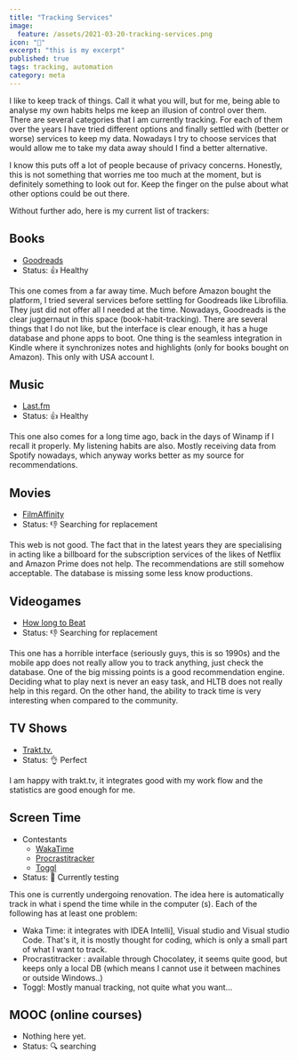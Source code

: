 ```yaml
---
title: "Tracking Services"
image:
  feature: /assets/2021-03-20-tracking-services.png
icon: "📡"
excerpt: "this is my excerpt"
published: true
tags: tracking, automation
category: meta
---
```


I like to keep track of things. Call it what you will, but for me, being able to analyse my own habits helps me keep an illusion of control over them. There are several categories that I am currently tracking. For each of them over the years I have tried different options and finally settled with (better or worse) services to keep my data. Nowadays I try to choose services that would allow me to take my data away should I find a better alternative.

I know this puts off a lot of people because of privacy concerns. Honestly, this is not something that worries me too much at the moment, but is definitely something to look out for. Keep the finger on the pulse about what other options could be out there.

Without further ado, here is my current list of trackers:

## Books

- [Goodreads](http://goodreads.com/)
- Status: 👍 Healthy

This one comes from a far away time. Much before Amazon bought the platform, I tried several services before settling for Goodreads like Librofilia. They just did not offer all I needed at the time. Nowadays, Goodreads is the clear juggernaut in this space (book-habit-tracking). There are several things that I do not like, but the interface is clear enough, it has a huge database and phone apps to boot. One thing is the seamless integration in Kindle where it synchronizes notes and highlights (only for books bought on Amazon). This only with USA account I.

## Music

- [Last.fm](https://www.last.fm/)
- Status: 👍 Healthy

This one also comes for a long time ago, back in the days of Winamp if I recall it properly. My listening habits are also. Mostly receiving data from Spotify nowadays, which anyway works better as my source for recommendations.

## Movies

- [FilmAffinity](https://www.filmaffinity.com/)
- Status: 👎 Searching for replacement

This web is not good. The fact that in the latest years they are specialising in acting like a billboard for the subscription services of the likes of Netflix and Amazon Prime does not help. The recommendations are still somehow acceptable. The database is missing some less know productions.

## Videogames

- [How long to Beat](https://howlongtobeat.com/)
- Status: 👎 Searching for replacement

This one has a horrible interface (seriously guys, this is so 1990s) and the mobile app does not really allow you to track anything, just check the database. One of the big missing points is a good recommendation engine. Deciding what to play next is never an easy task, and HLTB does not really help in this regard. On the other hand, the ability to track time is very interesting when compared to the community.

## TV Shows

- [Trakt.tv.](https://trakt.tv/)
- Status: 👌 Perfect

I am happy with trakt.tv, it integrates good with my work flow and the statistics are good enough for me.

## Screen Time

- Contestants
  - [WakaTime](https://wakatime.com/)
  - [Procrastitracker](http://strlen.com/procrastitracker/)
  - [Toggl](https://toggl.com/)
- Status: 🧪 Currently testing

This one is currently undergoing renovation. The idea here is automatically track in what i spend the time while in the computer (s). Each of the following has at least one problem:

- Waka Time: it integrates with IDEA Intelli], Visual studio and Visual studio Code. That's it, it is mostly thought for coding, which is only a small part of what I want to track.
- Procrastitracker : available through Chocolatey, it seems quite good, but keeps only a local DB (which means I cannot use it between machines or outside Windows..)
- Toggl: Mostly manual tracking, not quite what you want...

## MOOC (online courses)

- Nothing here yet.
- Status: 🔍 searching
